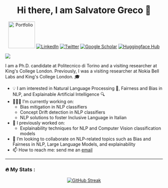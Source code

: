 <!--
### Hi there 👋
-->


<h1 align="center"> Hi there, I am Salvatore Greco 👋 </h1>




<p align="center">
  <a href="https://grecosalvatore.github.io/"><img src="https://img.shields.io/badge/WEBSITE-blue" alt="Portfolio" title="Portfolio" style="width:85px; height:auto;"></a>
  <a href="https://www.linkedin.com/in/salvatore-greco-8a27a5142/"><img alt="LinkedIn" title="LinkedIn"src="https://img.shields.io/badge/linkedin-%230077B5.svg?&style=for-the-badge&logo=linkedin&logoColor=white"></a>
  <a href="https://twitter.com/_salvatoregreco"><img alt="Twitter" title="Twitter" src="https://img.shields.io/badge/Twitter-1DA1F2?style=for-the-badge&logo=twitter&logoColor=white"/></a>
  <a href="https://scholar.google.com/citations?user=d8-6Up8AAAAJ&hl=en"><img alt="Google Scholar" title="Google Scholar" src="https://img.shields.io/badge/scholar-77a9fa.svg?&style=for-the-badge&logo=google-scholar&logoColor=white"></a>
  <a href="https://huggingface.co/grecosalvatore"><img alt="Huggingface Hub" title="Huggingface Hub" src="https://tinyurl.com/hf-shield"></a>
</p>


<a href="https://github.com/404"><img src="https://user-images.githubusercontent.com/73097560/115834477-dbab4500-a447-11eb-908a-139a6edaec5c.gif"></a>

I am a Ph.D. candidate at Politecnico di Torino and a visiting researcher at King's College London. 
Previously, I was a visiting researcher at Nokia Bell Labs and King's College London. 🎓

- 💡 I am interested in Natural Language Processing 📝, Fairness and Bias in NLP, and Explainable Artificial Intelligence 🔍
- 🧑🏽‍💻 I’m currently working on:
  - Bias mitigation in NLP classifiers
  - Concept Drift detection in NLP classifiers
  - NLP solutions to foster Inclusive Language in Italian
- 🔭 I previously worked on:
  -  Explainability techniques for NLP and Computer Vision classification models  
- 👯 I’m looking to collaborate on NLP-related topics such as Bias and Fairness in NLP, Large Language Models, and explainability
- 📫 How to reach me: send me an [email](mailto:salvatore_greco@polito.it)


<!--
**grecosalvatore/grecosalvatore** is a ✨ _special_ ✨ repository because its `README.md` (this file) appears on your GitHub profile.

Here are some ideas to get you started:

- 🔭 I’m currently working on ...
- 🌱 I’m currently learning ...
- 👯 I’m looking to collaborate on ...
- 🤔 I’m looking for help with ...
- 💬 Ask me about ...

- 😄 Pronouns: ...
- ⚡ Fun fact: ...
-->

---

### :fire: My Stats :
<p align="center">
  <a href="https://git.io/streak-stats">
    <img src="http://github-readme-streak-stats.herokuapp.com?user=grecosalvatore&theme=dark&background=000000" alt="GitHub Streak">
  </a>
</p>

<!--
[![GitHub Streak](http://github-readme-streak-stats.herokuapp.com?user=grecosalvatore&theme=dark&background=000000)](https://git.io/streak-stats)
[![Top Langs](https://github-readme-stats.vercel.app/api/top-langs/?username=grecosalvatore&layout=compact&theme=vision-friendly-dark)](https://github.com/anuraghazra/github-readme-stats)
-->

